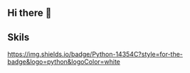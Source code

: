 ## Hi there 👋

## Skils
https://img.shields.io/badge/Python-14354C?style=for-the-badge&logo=python&logoColor=white

